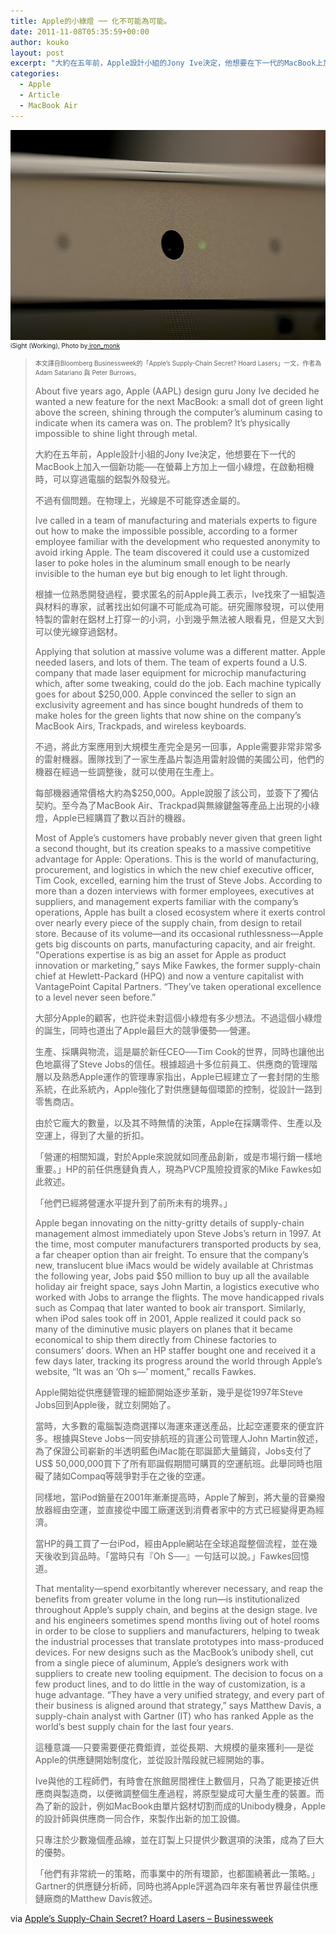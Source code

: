 ```yaml
---
title: Apple的小綠燈 ── 化不可能為可能。
date: 2011-11-08T05:35:59+00:00
author: kouko
layout: post
excerpt: "大約在五年前，Apple設計小組的Jony Ive決定，他想要在下一代的MacBook上加入一個新功能──在螢幕上方加上一個小綠燈，在啟動相機時，可以穿過電腦的鋁製外殼發光。不過有個問題。在物理上，光線是不可能穿透金屬的。"
categories:
  - Apple
  - Article
  - MacBook Air
---
```


  <img title="MacBook Air isight greenlight.jpg" src="/img/2011-11-08-apple-s-supply-chain-secret-hoard-lasers/MacBook-Air-isight-greenlight.jpg" border="0" alt="MacBook Air isight greenlight" />


<div style="font-size: x-small;">
  iSight (Working), Photo by<a href="http://www.flickr.com/photos/8610656@N08/2586972785/"> iron_monk</a>
</div>

> <p style="font-size: x-small;">
>   本文譯自Bloomberg Businessweek的「Apple&#8217;s Supply-Chain Secret? Hoard Lasers」一文，作者為Adam Satariano 與 Peter Burrows。
> </p>
>
> About five years ago, Apple (AAPL) design guru Jony Ive decided he wanted a new feature for the next MacBook: a small dot of green light above the screen, shining through the computer’s aluminum casing to indicate when its camera was on. The problem? It’s physically impossible to shine light through metal.
>
> 大約在五年前，Apple設計小組的Jony Ive決定，他想要在下一代的MacBook上加入一個新功能──在螢幕上方加上一個小綠燈，在啟動相機時，可以穿過電腦的鋁製外殼發光。
>
> 不過有個問題。在物理上，光線是不可能穿透金屬的。
>
> Ive called in a team of manufacturing and materials experts to figure out how to make the impossible possible, according to a former employee familiar with the development who requested anonymity to avoid irking Apple. The team discovered it could use a customized laser to poke holes in the aluminum small enough to be nearly invisible to the human eye but big enough to let light through.
>
> 根據一位熟悉開發過程，要求匿名的前Apple員工表示，Ive找來了一組製造與材料的專家，試著找出如何讓不可能成為可能。研究團隊發現，可以使用特製的雷射在鋁材上打穿一的小洞，小到幾乎無法被人眼看見，但是又大到可以使光線穿過鋁材。
>
> Applying that solution at massive volume was a different matter. Apple needed lasers, and lots of them. The team of experts found a U.S. company that made laser equipment for microchip manufacturing which, after some tweaking, could do the job. Each machine typically goes for about $250,000. Apple convinced the seller to sign an exclusivity agreement and has since bought hundreds of them to make holes for the green lights that now shine on the company’s MacBook Airs, Trackpads, and wireless keyboards.
>
> 不過，將此方案應用到大規模生產完全是另一回事，Apple需要非常非常多的雷射機器。團隊找到了一家生產晶片製造用雷射設備的美國公司，他們的機器在經過一些調整後，就可以使用在生產上。
>
> 每部機器通常價格大約為$250,000。Apple說服了該公司，並簽下了獨佔契約。至今為了MacBook Air、Trackpad與無線鍵盤等產品上出現的小綠燈，Apple已經購買了數以百計的機器。
>
> Most of Apple’s customers have probably never given that green light a second thought, but its creation speaks to a massive competitive advantage for Apple: Operations. This is the world of manufacturing, procurement, and logistics in which the new chief executive officer, Tim Cook, excelled, earning him the trust of Steve Jobs. According to more than a dozen interviews with former employees, executives at suppliers, and management experts familiar with the company’s operations, Apple has built a closed ecosystem where it exerts control over nearly every piece of the supply chain, from design to retail store. Because of its volume—and its occasional ruthlessness—Apple gets big discounts on parts, manufacturing capacity, and air freight. “Operations expertise is as big an asset for Apple as product innovation or marketing,” says Mike Fawkes, the former supply-chain chief at Hewlett-Packard (HPQ) and now a venture capitalist with VantagePoint Capital Partners. “They’ve taken operational excellence to a level never seen before.”
>
> 大部分Apple的顧客，也許從未對這個小綠燈有多少想法。不過這個小綠燈的誕生，同時也道出了Apple最巨大的競爭優勢──營運。
>
> 生產、採購與物流，這是屬於新任CEO──Tim Cook的世界，同時也讓他出色地贏得了Steve Jobs的信任。根據超過十多位前員工、供應商的管理階層以及熟悉Apple運作的管理專家指出，Apple已經建立了一套封閉的生態系統，在此系統內，Apple強化了對供應鏈每個環節的控制，從設計一路到零售商店。
>
> 由於它龐大的數量，以及其不時無情的決策，Apple在採購零件、生產以及空運上，得到了大量的折扣。
>
> 「營運的相關知識，對於Apple來說就如同產品創新，或是市場行銷一樣地重要。」HP的前任供應鏈負責人，現為PVCP風險投資家的Mike Fawkes如此敘述。
>
> 「他們已經將營運水平提升到了前所未有的境界。」
>
> Apple began innovating on the nitty-gritty details of supply-chain management almost immediately upon Steve Jobs’s return in 1997. At the time, most computer manufacturers transported products by sea, a far cheaper option than air freight. To ensure that the company’s new, translucent blue iMacs would be widely available at Christmas the following year, Jobs paid $50 million to buy up all the available holiday air freight space, says John Martin, a logistics executive who worked with Jobs to arrange the flights. The move handicapped rivals such as Compaq that later wanted to book air transport. Similarly, when iPod sales took off in 2001, Apple realized it could pack so many of the diminutive music players on planes that it became economical to ship them directly from Chinese factories to consumers’ doors. When an HP staffer bought one and received it a few days later, tracking its progress around the world through Apple’s website, “It was an ‘Oh s—’ moment,” recalls Fawkes.
>
> Apple開始從供應鏈管理的細節開始逐步革新，幾乎是從1997年Steve Jobs回到Apple後，就立刻開始了。
>
> 當時，大多數的電腦製造商選擇以海運來運送產品，比起空運要來的便宜許多。根據與Steve Jobs一同安排航班的貨運公司管理人John Martin敘述，為了保證公司嶄新的半透明藍色iMac能在耶誕節大量鋪貨，Jobs支付了US$ 50,000,000買下了所有耶誕假期間可購買的空運航班。此舉同時也阻礙了諸如Compaq等競爭對手在之後的空運。
>
> 同樣地，當iPod銷量在2001年漸漸提高時，Apple了解到，將大量的音樂撥放器經由空運，並直接從中國工廠運送到消費者家中的方式已經變得更為經濟。
>
> 當HP的員工買了一台iPod，經由Apple網站在全球追蹤整個流程，並在幾天後收到貨品時。「當時只有『Oh S──』一句話可以說。」Fawkes回憶道。
>
> That mentality—spend exorbitantly wherever necessary, and reap the benefits from greater volume in the long run—is institutionalized throughout Apple’s supply chain, and begins at the design stage. Ive and his engineers sometimes spend months living out of hotel rooms in order to be close to suppliers and manufacturers, helping to tweak the industrial processes that translate prototypes into mass-produced devices. For new designs such as the MacBook’s unibody shell, cut from a single piece of aluminum, Apple’s designers work with suppliers to create new tooling equipment. The decision to focus on a few product lines, and to do little in the way of customization, is a huge advantage. “They have a very unified strategy, and every part of their business is aligned around that strategy,” says Matthew Davis, a supply-chain analyst with Gartner (IT) who has ranked Apple as the world’s best supply chain for the last four years.
>
> 這種意識──只要需要便花費鉅資，並從長期、大規模的量來獲利──是從Apple的供應鏈開始制度化，並從設計階段就已經開始的事。
>
> Ive與他的工程師們，有時會在旅館房間裡住上數個月，只為了能更接近供應商與製造商，以便微調整個生產過程，將原型變成可大量生產的裝置。而為了新的設計，例如MacBook由單片鋁材切割而成的Unibody機身，Apple的設計師與供應商一同合作，來製作出新的加工設備。
>
> 只專注於少數幾個產品線，並在訂製上只提供少數選項的決策，成為了巨大的優勢。
>
> 「他們有非常統一的策略，而事業中的所有環節，也都圍繞著此一策略。」Gartner的供應鏈分析師，同時也將Apple評選為四年來有著世界最佳供應鏈廠商的Matthew Davis敘述。

via [Apple&#8217;s Supply-Chain Secret? Hoard Lasers &#8211; Businessweek](http://www.businessweek.com/magazine/apples-supplychain-secret-hoard-lasers-11032011.html)
